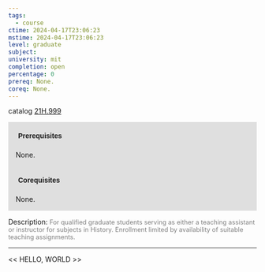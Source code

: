 ```yaml
---
tags:
  - course
ctime: 2024-04-17T23:06:23
mstime: 2024-04-17T23:06:23
level: graduate
subject: 
university: mit
completion: open
percentage: 0
prereq: None.
coreq: None.
---
```


catalog [21H.999](http://student.mit.edu/catalog/m21Hb.html#21H.999)

<span style="display: block; padding: 15px; background-color: rgb(100, 100, 100, 0.2);"><font id="m_prereq2402_0" style="display: block; font-family: Arial, sans-serif; font-weight: bold; padding: 5px">Prerequisites</font><br><span id="prereq2402_0">None.</span></span>
<span style="display: block; padding: 15px; background-color: rgb(100, 100, 100, 0.2);"><font id="m_coreq2402_0" style="display: block; font-family: Arial, sans-serif; font-weight: bold; padding: 5px">Corequisites</font><br><span id="coreq2402_0">None.</span></span>

<font style="">Description:</font>
<font style="color: grey; font-size: 0.8rem;">For qualified graduate students serving as either a teaching assistant or instructor for subjects in History. Enrollment limited by availability of suitable teaching assignments.</font>



---

<< HELLO, WORLD >>

